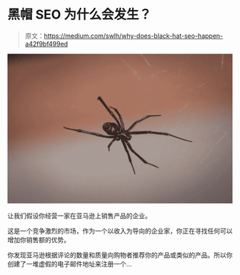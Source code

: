 # 黑帽 SEO 为什么会发生？

> 原文：<https://medium.com/swlh/why-does-black-hat-seo-happen-a42f9bf499ed>

![](img/a4f8fc94965d5e6b09579a19431d5597.png)

让我们假设你经营一家在亚马逊上销售产品的企业。

这是一个竞争激烈的市场，作为一个以收入为导向的企业家，你正在寻找任何可以增加你销售额的优势。

你发现亚马逊根据评论的数量和质量向购物者推荐你的产品或类似的产品。所以你创建了一堆虚假的电子邮件地址来注册一个…